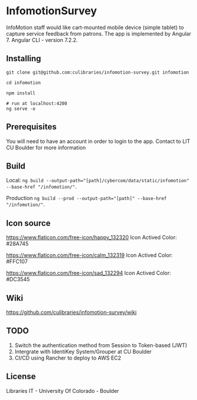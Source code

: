 # InfomotionSurvey

InfoMotion staff would like cart-mounted mobile device (simple tablet) to capture service feedback from patrons. The app is implemented by Angular 7. Angular CLI - version 7.2.2.

## Installing

```
git clone git@github.com:culibraries/infomotion-survey.git infomotion

cd infomotion

npm install

# run at localhost:4200
ng serve -o
```

## Prerequisites

You will need to have an account in order to login to the app. Contact to LIT CU Boulder for more information

## Build

Local:
`ng build --output-path="[path]/cybercom/data/static/infomotion" --base-href "/infomotion/"`.

Production
`ng build --prod --output-path="[path]" --base-href "/infomotion/"`.

## Icon source

https://www.flaticon.com/free-icon/happy_132320
Icon Actived Color: #28A745

https://www.flaticon.com/free-icon/calm_132319
Icon Actived Color: #FFC107

https://www.flaticon.com/free-icon/sad_132294
Icon Actived Color: #DC3545

## Wiki

https://github.com/culibraries/infomotion-survey/wiki

## TODO
1. Switch the authentication method from Session to Token-based (JWT)
2. Intergrate with IdentiKey System/Grouper at CU Boulder
3. CI/CD using Rancher to deploy to AWS EC2

## License

Libraries IT - University Of Colorado - Boulder
